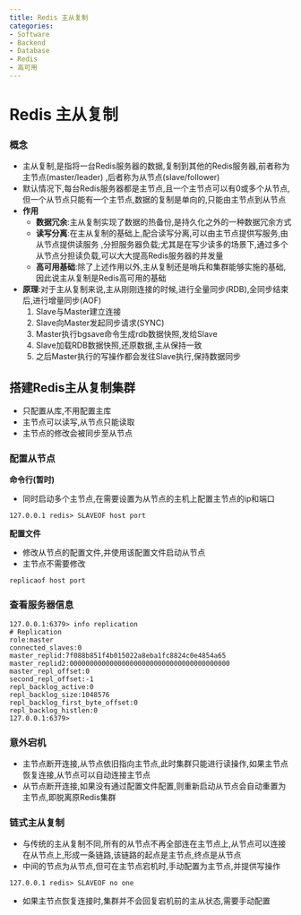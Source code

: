 ```yaml
---
title: Redis 主从复制
categories:
- Software
- Backend
- Database
- Redis
- 高可用
---
```

# Redis 主从复制

### 概念

- 主从复制,是指将一台Redis服务器的数据,复制到其他的Redis服务器,前者称为主节点(master/leader) ,后者称为从节点(slave/follower)
- 默认情况下,每台Redis服务器都是主节点,且一个主节点可以有0或多个从节点,但一个从节点只能有一个主节点,数据的复制是单向的,只能由主节点到从节点
- **作用**
    - **数据冗余**:主从复制实现了数据的热备份,是持久化之外的一种数据冗余方式
    - **读写分离**:在主从复制的基础上,配合读写分离,可以由主节点提供写服务,由从节点提供读服务 ,分担服务器负载;尤其是在写少读多的场景下,通过多个从节点分担读负载,可以大大提高Redis服务器的并发量
    - **高可用基础**:除了上述作用以外,主从复制还是哨兵和集群能够实施的基础,因此说主从复制是Redis高可用的基础
- **原理**:对于主从复制来说,主从刚刚连接的时候,进行全量同步(RDB),全同步结束后,进行增量同步(AOF)
    1. Slave与Master建立连接
    2. Slave向Master发起同步请求(SYNC)
    3. Master执行bgsave命令生成rdb数据快照,发给Slave
    4. Slave加载RDB数据快照,还原数据,主从保持一致
    5. 之后Master执行的写操作都会发往Slave执行,保持数据同步

## 搭建Redis主从复制集群

- 只配置从库,不用配置主库
- 主节点可以读写,从节点只能读取
- 主节点的修改会被同步至从节点

### 配置从节点

**命令行(暂时)**

- 同时启动多个主节点,在需要设置为从节点的主机上配置主节点的ip和端口

```
127.0.0.1 redis> SLAVEOF host port
```

**配置文件**

- 修改从节点的配置文件,并使用该配置文件启动从节点
- 主节点不需要修改

```
replicaof host port
```

### 查看服务器信息

```
127.0.0.1:6379> info replication
# Replication
role:master
connected_slaves:0
master_replid:7f088b851f4b015022a8eba1fc8824c0e4854a65
master_replid2:0000000000000000000000000000000000000000
master_repl_offset:0
second_repl_offset:-1
repl_backlog_active:0
repl_backlog_size:1048576
repl_backlog_first_byte_offset:0
repl_backlog_histlen:0
127.0.0.1:6379>
```

### 意外宕机

- 主节点断开连接,从节点依旧指向主节点,此时集群只能进行读操作,如果主节点恢复连接,从节点可以自动连接主节点
- 从节点断开连接,如果没有通过配置文件配置,则重新启动从节点会自动重置为主节点,即脱离原Redis集群

### 链式主从复制

- 与传统的主从复制不同,所有的从节点不再全部连在主节点上,从节点可以连接在从节点上,形成一条链路,该链路的起点是主节点,终点是从节点
- 中间的节点为从节点,但可在主节点宕机时,手动配置为主节点,并提供写操作

```
127.0.0.1 redis> SLAVEOF no one
```

- 如果主节点恢复连接时,集群并不会回复宕机前的主从状态,需要手动配置